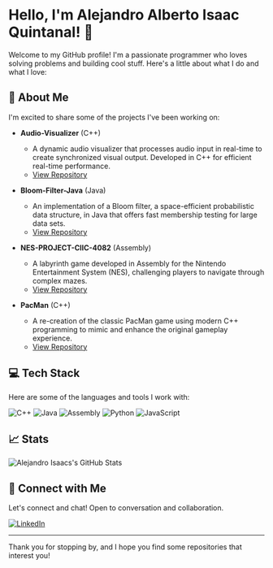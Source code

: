 # Hello, I'm Alejandro Alberto Isaac Quintanal! 👋

Welcome to my GitHub profile! I'm a passionate programmer who loves solving problems and building cool stuff. Here's a little about what I do and what I love:

## 🚀 About Me

I'm excited to share some of the projects I've been working on:

- **Audio-Visualizer** (C++)
  - A dynamic audio visualizer that processes audio input in real-time to create synchronized visual output. Developed in C++ for efficient real-time performance.
  - [View Repository](https://github.com/alejandrois22/Audio-Visualizer)

- **Bloom-Filter-Java** (Java)
  - An implementation of a Bloom filter, a space-efficient probabilistic data structure, in Java that offers fast membership testing for large data sets.
  - [View Repository](https://github.com/alejandrois22/Bloom-Filter-Java)

- **NES-PROJECT-CIIC-4082** (Assembly)
  - A labyrinth game developed in Assembly for the Nintendo Entertainment System (NES), challenging players to navigate through complex mazes.
  - [View Repository](https://github.com/alejandrois22/NES-PROJECT-CIIC-4082)

- **PacMan** (C++)
  - A re-creation of the classic PacMan game using modern C++ programming to mimic and enhance the original gameplay experience.
  - [View Repository](https://github.com/alejandrois22/PacMan)

## 💻 Tech Stack

Here are some of the languages and tools I work with:

![C++](https://img.shields.io/badge/-C++-00599C?style=flat-square&logo=cplusplus)
![Java](https://img.shields.io/badge/-Java-007396?style=flat-square&logo=java)
![Assembly](https://img.shields.io/badge/-Assembly-007ACC?style=flat-square&logo=assemblyscript&logoColor=white)
![Python](https://img.shields.io/badge/-Python-3776AB?style=flat-square&logo=python)
![JavaScript](https://img.shields.io/badge/-JavaScript-F7DF1E?style=flat-square&logo=javascript)

## 📈 Stats

![Alejandro Isaacs's GitHub Stats](https://github-readme-stats.vercel.app/api?username=alejandrois22&show_icons=true&theme=tokyonight)

## 🤝 Connect with Me

Let's connect and chat! Open to conversation and collaboration.

[![LinkedIn](https://img.shields.io/badge/-LinkedIn-0077B5?style=flat-square&logo=linkedin)](https://www.linkedin.com/in/alejandroisaac/)

---

Thank you for stopping by, and I hope you find some repositories that interest you!

